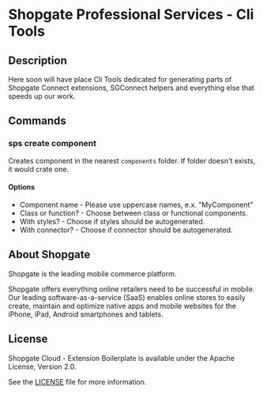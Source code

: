 # Shopgate Professional Services - Cli Tools

## Description
Here soon will have place Cli Tools dedicated for generating parts of Shopgate Connect extensions, SGConnect helpers and everything else that speeds up our work.

## Commands
### sps create component
Creates component in the nearest `components` folder. If folder doesn't exists, it would crate one.

#### Options
- Component name - Please use uppercase names, e.x. "MyComponent"
- Class or function? - Choose between class or functional components.
- With styles? - Choose if styles should be autogenerated.
- With connector? - Choose if connector should be autogenerated.

## About Shopgate

Shopgate is the leading mobile commerce platform.

Shopgate offers everything online retailers need to be successful in mobile. Our leading
software-as-a-service (SaaS) enables online stores to easily create, maintain and optimize native
apps and mobile websites for the iPhone, iPad, Android smartphones and tablets.


## License

Shopgate Cloud - Extension Boilerplate is available under the Apache License, Version 2.0.

See the [LICENSE](./LICENSE) file for more information.


